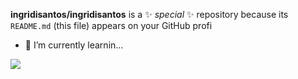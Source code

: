 
**ingridisantos/ingridisantos** is a ✨ _special_ ✨ repository because its `README.md` (this file) appears on your GitHub profi

 
- 🌱 I’m currently learnin... 

![](https://obbiotec.azurewebsites.net/Usuarios/Login)
